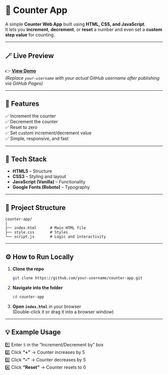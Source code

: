 # 🔢 Counter App

A simple **Counter Web App** built using **HTML, CSS, and JavaScript**.  
It lets you **increment**, **decrement**, or **reset** a number and even set a **custom step value** for counting.

---

## 🪄 Live Preview

👉 **[View Demo]([https://your-username.github.io/counter-app/](https://counter-app-htmlcssjs.netlify.app/))**  
*(Replace `your-username` with your actual GitHub username after publishing via GitHub Pages)*

---

## 🚀 Features

✅ Increment the counter  
✅ Decrement the counter  
✅ Reset to zero  
✅ Set custom increment/decrement value  
✅ Simple, responsive, and fast  

---

## 🧩 Tech Stack

- **HTML5** – Structure  
- **CSS3** – Styling and layout  
- **JavaScript (Vanilla)** – Functionality  
- **Google Fonts (Roboto)** – Typography

---

## 📁 Project Structure

```
counter-app/
│
├── index.html      # Main HTML file
├── style.css       # Styles
└── script.js       # Logic and interactivity
```

---

## ⚙️ How to Run Locally

1. **Clone the repo**
   ```bash
   git clone https://github.com/your-username/counter-app.git
   ```

2. **Navigate into the folder**
   ```bash
   cd counter-app
   ```

3. **Open `index.html`** in your browser  
   (Double-click it or drag it into a browser window)


---

## 💡 Example Usage

1️⃣ Enter `5` in the “Increment/Decrement by” box  
2️⃣ Click **“+”** → Counter increases by 5  
3️⃣ Click **“–”** → Counter decreases by 5  
4️⃣ Click **“Reset”** → Counter resets to 0  
